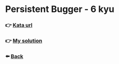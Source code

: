 # Persistent Bugger - 6 kyu

### :point_right: [Kata url](https://www.codewars.com/kata/55bf01e5a717a0d57e0000ec)

### :point_right: [My solution](./index.js)

### :arrow_left: [Back](../README.md)
